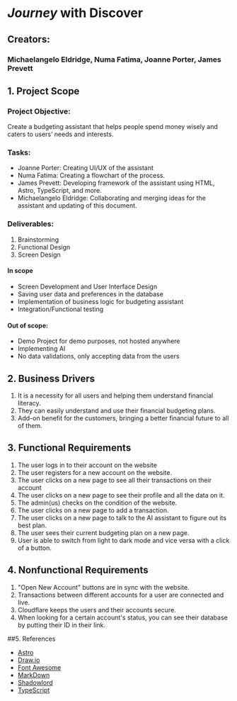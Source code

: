 # _Journey_ with Discover

## Creators:

### Michaelangelo Eldridge, Numa Fatima, Joanne Porter, James Prevett

## 1. Project Scope

### Project Objective:

Create a budgeting assistant that helps people spend money wisely and caters to users’ needs and interests.

### Tasks:

-   Joanne Porter: Creating UI/UX of the assistant
-   Numa Fatima: Creating a flowchart of the process.
-   James Prevett: Developing framework of the assistant using HTML, Astro, TypeScript, and more.
-   Michaelangelo Eldridge: Collaborating and merging ideas for the assistant and updating of this document.

### Deliverables:

1. Brainstorming
2. Functional Design
3. Screen Design

#### In scope

-   Screen Development and User Interface Design
-   Saving user data and preferences in the database
-   Implementation of business logic for budgeting assistant
-   Integration/Functional testing

#### Out of scope:

-   Demo Project for demo purposes, not hosted anywhere
-   Implementing AI
-   No data validations, only accepting data from the users

## 2. Business Drivers

1. It is a necessity for all users and helping them understand financial literacy.
2. They can easily understand and use their financial budgeting plans.
3. Add-on benefit for the customers, bringing a better financial future to all of them.

## 3. Functional Requirements

1. The user logs in to their account on the website
2. The user registers for a new account on the website.
3. The user clicks on a new page to see all their transactions on their account
4. The user clicks on a new page to see their profile and all the data on it.
5. The admin(us) checks on the condition of the website.
6. The user clicks on a new page to add a transaction.
7. The user clicks on a new page to talk to the AI assistant to figure out its best plan.
8. The user sees their current budgeting plan on a new page.
9. User is able to switch from light to dark mode and vice versa with a click of a button.

## 4. Nonfunctional Requirements

1. "Open New Account" buttons are in sync with the website.
2. Transactions between different accounts for a user are connected and live.
3. Cloudflare keeps the users and their accounts secure.
4. When looking for a certain account's status, you can see their database by putting their ID in their link.

##5. References

-   [Astro](https://astro.build/)
-   [Draw.io](https://draw.io/)
-   [Font Awesome](https://fontawesome.com/icons)
-   [MarkDown](https://markdownguide.org/)
-   [Shadowlord](https://noeldelgado.github.io/shadowlord/#8080d7)
-   [TypeScript](https://www.typescriptlang.org/)
